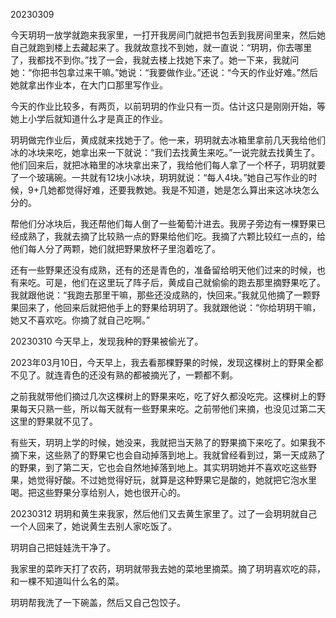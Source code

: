 
20230309

今天玥玥一放学就跑来我家里，一打开我房间门就把书包丢到我房间里来，然后她自己就跑到楼上去藏起来了。我就故意找不到她，就一直说：“玥玥，你去哪里了，我都找不到你。”找了一会，我就去楼上找她下来了。她一下来，我就问她：“你把书包拿过来干嘛。”她说：“我要做作业。”还说：“今天的作业好难。”然后她就拿出作业本，在大门口那里写作业。

今天的作业比较多，有两页，以前玥玥的作业只有一页。估计这只是刚刚开始，等她上小学后就知道什么才是真正的作业。

玥玥做完作业后，黄成就来找她于了。他一来，玥玥就去冰箱里拿前几天我给他们冰的冰块来吃，她拿出来一下就说：“我们去找黄生来吃。”一说完就去找黄生了。他们回来后，就把冰箱里的冰块拿出来了，我给他们每人拿了一个杯子，玥玥就要了一个玻璃碗。一共就有12块小冰块，玥玥就说：“每人4块。”她自己写作业的时候，9+几她都觉得好难，还要我教她。我是不知道，她是怎么算出来这冰块怎么分的。

帮他们分冰块后，我还帮他们每人倒了一些葡萄汁进去。我房子旁边有一棵野果已经成熟了，我就去摘了比较熟一点的野果给他们吃。我摘了六颗比较红一点的，给他们每人分了两颗，她们就把野果放杯子里泡着吃了。

还有一些野果还没有成熟，还有的还是青色的，准备留给明天他们过来的时候，也有来吃。可是，他们在这里玩了阵子后，黄成自己就偷偷的跑去那里摘野果吃了。我就跟他说：“我跑去那里干嘛，那些还没成熟的，快回来。”我就见他摘了一颗野果回来了，他回来后就把他手上的野果给玥玥了。我就跟他说：“你给玥玥干嘛，她又不喜欢吃。你摘了就自己吃啊。”

20230310 今天早上，发现我种的野果被偷光了。

2023年03月10日，今天早上，我去看那棵野果的时候，发现这棵树上的野果全都不见了。就连青色的还没有熟的都被摘光了，一颗都不剩。

之前我就带他们摘过几次这棵树上的野果来吃，吃了好久都没吃完。这棵树上的野果每天只熟一些，所以每天就有一些野果来吃。之前带他们来摘，也没见过第二天这里的野果就不见了。

有些天，玥玥上学的时候，她没来，我就把当天熟了的野果摘下来吃了。如果我不摘下来，这些熟了的野果它也会自动掉落到地上。我就曾经看到过，第一天成熟了的野果，到了第二天，它也会自然地掉落到地上。其实玥玥她并不喜欢吃这些野果，她觉得好酸。不过她觉得好玩，就算是这种野果它是酸的，她就把它泡水里喝。把这些野果分享给别人，她也很开心的。


20230312 玥玥和黄生来我家，然后他们又去黄生家里了。过了一会玥玥就自己一个人回来了，她说黄生去别人家吃饭了。

玥玥自己把娃娃洗干净了。

我家里的菜昨天打了农药，玥玥就带我去她的菜地里摘菜。摘了玥玥喜欢吃的蒜，和一棵不知道叫什么名的菜。

玥玥帮我洗了一下碗盖，然后又自己包饺子。